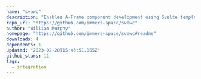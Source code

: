 ```yaml
---
name: "svawc"
description: "Enables A-Frame component development using Svelte templates."
repo_url: "https://github.com/immers-space/svawc"
author: "William Murphy"
homepage: "https://github.com/immers-space/svawc#readme"
downloads: 4
dependents: 1
updated: "2023-02-20T15:43:51.065Z"
github_stars: 11
tags: 
  - integration
---
```

